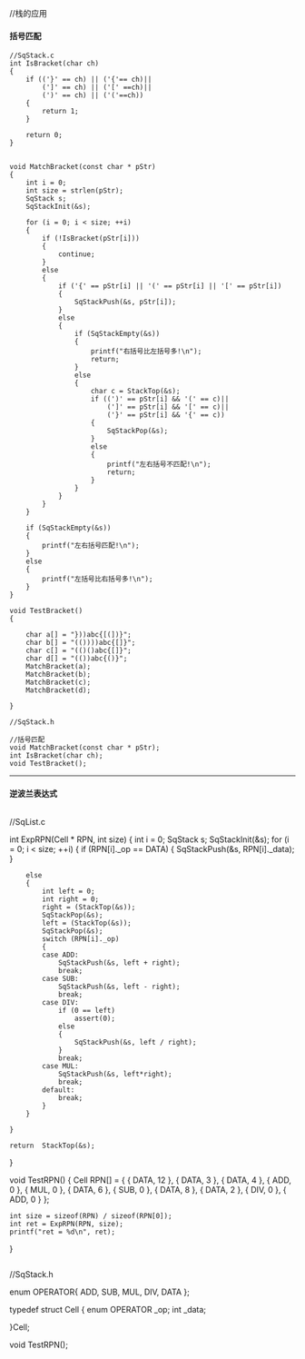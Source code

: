 //栈的应用

#### 括号匹配
```
//SqStack.c
int IsBracket(char ch)
{
	if (('}' == ch) || ('{'== ch)||
		(']' == ch) || ('[' ==ch)||
		(')' == ch) || ('('==ch))
	{
		return 1;
	}

	return 0;
}


void MatchBracket(const char * pStr)
{
	int i = 0;
	int size = strlen(pStr);
	SqStack s;
	SqStackInit(&s);

	for (i = 0; i < size; ++i)
	{
		if (!IsBracket(pStr[i]))
		{
			continue;
		}
		else
		{
			if ('{' == pStr[i] || '(' == pStr[i] || '[' == pStr[i])
			{
				SqStackPush(&s, pStr[i]);
			}
			else
			{
				if (SqStackEmpty(&s))
				{
					printf("右括号比左括号多!\n");
					return;
				}
				else
				{	
					char c = StackTop(&s);
					if ((')' == pStr[i] && '(' == c)||
						(']' == pStr[i] && '[' == c)||
						('}' == pStr[i] && '{' == c))
					{
						SqStackPop(&s);
					}
					else
					{
						printf("左右括号不匹配!\n");
						return;
					}
				}
			}
		}
	}

	if (SqStackEmpty(&s))
	{
		printf("左右括号匹配!\n");
	}
	else
	{
		printf("左括号比右括号多!\n");
	}
}

void TestBracket()
{

	char a[] = "}))abc{[(])}";
	char b[] = "(())))abc{[]}";
	char c[] = "(()()abc{[]}";
	char d[] = "(())abc{()}";
	MatchBracket(a);
	MatchBracket(b);
	MatchBracket(c);
	MatchBracket(d);

}

```
```
//SqStack.h

//括号匹配
void MatchBracket(const char * pStr);			
int IsBracket(char ch);
void TestBracket();

```
***

#### 逆波兰表达式

```language
```
//SqList.c

int  ExpRPN(Cell * RPN, int size)
{
	int i = 0;
	SqStack s;
	SqStackInit(&s);
	for (i = 0; i < size; ++i)
	{
		if (RPN[i]._op == DATA)
		{
			SqStackPush(&s, RPN[i]._data);
		}
	
		else
		{
			int left = 0;
			int right = 0;
			right = (StackTop(&s));
			SqStackPop(&s);
			left = (StackTop(&s));
			SqStackPop(&s);
			switch (RPN[i]._op)
			{
			case ADD:
				SqStackPush(&s, left + right);
				break;
			case SUB:
				SqStackPush(&s, left - right);
				break;
			case DIV:
				if (0 == left)
					assert(0);
				else
				{
					SqStackPush(&s, left / right);
				}
				break;
			case MUL:
				SqStackPush(&s, left*right);
				break;
			default:
				break;
			}
		}

	}

	return  StackTop(&s);
}


void TestRPN()
{
	Cell RPN[] = { { DATA, 12 }, { DATA, 3 }, { DATA, 4 }, { ADD, 0 },
					{ MUL, 0 }, { DATA, 6 }, { SUB, 0 }, { DATA, 8 }, 
					{ DATA, 2 }, { DIV, 0 }, { ADD, 0 } };

	int size = sizeof(RPN) / sizeof(RPN[0]);
	int ret = ExpRPN(RPN, size);
	printf("ret = %d\n", ret);

}

```

```
//SqStack.h


enum OPERATOR{ ADD, SUB, MUL, DIV, DATA };

typedef struct Cell
{
	enum OPERATOR _op;
	int _data;

}Cell;

void TestRPN();


```